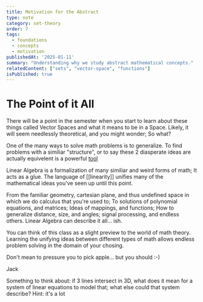 ```yaml
---
title: Motivation for the Abstract
type: note
category: set-theory
order: 7
tags:
  - foundations
  - concepts
  - motivation
publishedAt: '2025-01-11'
summary: "Understanding why we study abstract mathematical concepts."
relatedContent: ["sets", "vector-space", "functions"]
isPublished: true
---
```


# The Point of it All

There will be a point in the semester when you start to learn about these things called Vector Spaces and what it means to be in a Space.
Likely, it will seem needlessly theoretical, and you might wonder; So what? 

One of the many ways to solve math problems is to generalize. To find problems with a similiar "structure", or to say these 2 diasperate ideas are actually equivelent is a powerful [tool](https://www.youtube.com/watch?v=i0UTeQfnzfM)

Linear Algebra is a formalization of many similiar and weird forms of math; It acts as a glue. The language of [[linearity]] unifies many of the mathematical ideas you've seen up until this point. 

From the familiar geometry, cartesian plane, and thus undefined space in which we do calculus that you're used to; To solutions of polynomial equations, and matrices; Ideas of mappings, and functions; How to generalize distance, size, and angles; signal processing, and endless others. Linear Algebra can describe it all... ish.

You can think of this class as a slight preview to the world of math theory. Learning the unifying ideas between different types of math 
allows endless problem solving in the domain of your chosing.

Don't mean to pressure you to pick apple... but you should :-)

Jack

Something to think about: 
if 3 lines intersect in 3D, what does it mean for a system of linear equations to model that; what else could that system describe?
Hint: it's a lot


